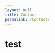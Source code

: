 ```yaml
---
layout: null
title: Contact
permalink: /Contact/
---
```

<html lang="en">
<head>
    <meta charset="UTF-8">
    <title>Some Title</title>
</head>
<body>
    <h1>test</h1>
      
    
</body>
</html>